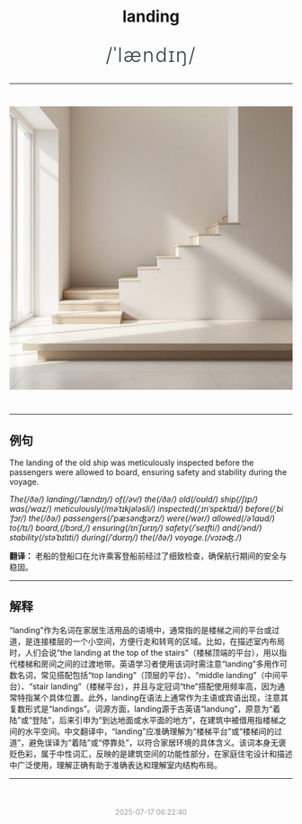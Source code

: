 <div align="center">

# landing

<div style="margin: 30px 0;">
<h1 style="font-size: 2.5em; font-weight: 300; letter-spacing: 2px; margin: 0; color: #2c3e50;">
/ˈlændɪŋ/
</h1>
</div>

</div>

---

<div align="center" style="margin: 40px 0;">

![landing](images/landing.png)

</div>

---

## 例句

The landing of the old ship was meticulously inspected before the passengers were allowed to board, ensuring safety and stability during the voyage.

*The(/ðə/) landing(/ˈlændɪŋ/) of(/əv/) the(/ðə/) old(/oʊld/) ship(/ʃɪp/) was(/wɑz/) meticulously(/məˈtɪkjələsli/) inspected(/ˌɪnˈspɛktɪd/) before(/ˌbiˈfɔr/) the(/ðə/) passengers(/ˈpæsənʤərz/) were(/wər/) allowed(/əˈlaʊd/) to(/tɪ/) board,(/bɔrd,/) ensuring(/ɪnˈʃʊrɪŋ/) safety(/ˈseɪfti/) and(/ənd/) stability(/stəˈbɪlɪti/) during(/ˈdʊrɪŋ/) the(/ðə/) voyage.(/vɔɪəʤ./)*

**翻译：** 老船的登船口在允许乘客登船前经过了细致检查，确保航行期间的安全与稳固。

---

## 解释

“landing”作为名词在家居生活用品的语境中，通常指的是楼梯之间的平台或过道，是连接楼层的一个小空间，方便行走和转弯的区域。比如，在描述室内布局时，人们会说“the landing at the top of the stairs”（楼梯顶端的平台），用以指代楼梯和房间之间的过渡地带。英语学习者使用该词时需注意“landing”多用作可数名词，常见搭配包括“top landing”（顶层的平台）、“middle landing”（中间平台）、“stair landing”（楼梯平台），并且与定冠词“the”搭配使用频率高，因为通常特指某个具体位置。此外，landing在语法上通常作为主语或宾语出现，注意其复数形式是“landings”。词源方面，landing源于古英语“landung”，原意为“着陆”或“登陆”，后来引申为“到达地面或水平面的地方”，在建筑中被借用指楼梯之间的水平空间。中文翻译中，“landing”应准确理解为“楼梯平台”或“楼梯间的过道”，避免误译为“着陆”或“停靠处”，以符合家居环境的具体含义。该词本身无褒贬色彩，属于中性词汇，反映的是建筑空间的功能性部分，在家庭住宅设计和描述中广泛使用，理解正确有助于准确表达和理解室内结构布局。


---

<div align="center" style="margin-top: 50px;">
<small style="color: #999; font-size: 0.9em;">2025-07-17 06:22:40</small>
</div>
